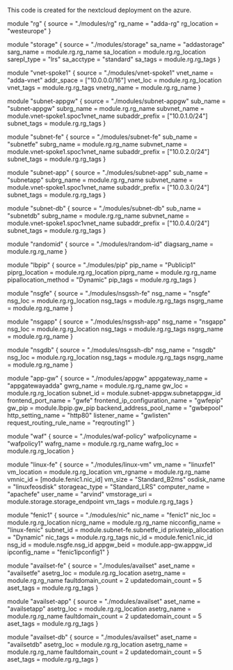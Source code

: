 This code is created for the nextcloud deployment on the azure.

module "rg" {
  source      = "./modules/rg"
  rg_name     = "adda-rg"
  rg_location = "westeurope"
}

module "storage" {
  source      = "./modules/storage"
  sa_name     = "addastorage"
  sarg_name   = module.rg.rg_name
  sa_location = module.rg.rg_location
  sarepl_type = "lrs"
  sa_acctype  = "standard"
  sa_tags     = module.rg.rg_tags
}

module "vnet-spoke1" {
  source      = "./modules/vnet-spoke1"
  vnet_name   = "adda-vnet"
  addr_space  = ["10.0.0.0/16"]
  vnet_loc    = module.rg.rg_location
  vnet_tags   = module.rg.rg_tags
  vnetrg_name = module.rg.rg_name
}

module "subnet-appgw" {
  source         = "./modules/subnet-appgw"
  sub_name       = "subnet-appgw"
  subrg_name     = module.rg.rg_name
  subvnet_name   = module.vnet-spoke1.spoc1vnet_name
  subaddr_prefix = ["10.0.1.0/24"]
  subnet_tags    = module.rg.rg_tags
}

module "subnet-fe" {
  source         = "./modules/subnet-fe"
  sub_name       = "subnetfe"
  subrg_name     = module.rg.rg_name
  subvnet_name   = module.vnet-spoke1.spoc1vnet_name
  subaddr_prefix = ["10.0.2.0/24"]
  subnet_tags    = module.rg.rg_tags
}

module "subnet-app" {
  source         = "./modules/subnet-app"
  sub_name       = "subnetapp"
  subrg_name     = module.rg.rg_name
  subvnet_name   = module.vnet-spoke1.spoc1vnet_name
  subaddr_prefix = ["10.0.3.0/24"]
  subnet_tags    = module.rg.rg_tags
}

module "subnet-db" {
  source         = "./modules/subnet-db"
  sub_name       = "subnetdb"
  subrg_name     = module.rg.rg_name
  subvnet_name   = module.vnet-spoke1.spoc1vnet_name
  subaddr_prefix = ["10.0.4.0/24"]
  subnet_tags    = module.rg.rg_tags
}

module "randomid" {
  source        = "./modules/random-id"
  diagsarg_name = module.rg.rg_name
}

module "lbpip" {
  source               = "./modules/pip"
  pip_name             = "Publicip1"
  piprg_location       = module.rg.rg_location
  piprg_name           = module.rg.rg_name
  pipallocation_method = "Dynamic"
  pip_tags             = module.rg.rg_tags
}

module "nsgfe" {
  source     = "./modules/nsgssh-fe"
  nsg_name   = "nsgfe"
  nsg_loc    = module.rg.rg_location
  nsg_tags   = module.rg.rg_tags
  nsgrg_name = module.rg.rg_name
}

module "nsgapp" {
  source     = "./modules/nsgssh-app"
  nsg_name   = "nsgapp"
  nsg_loc    = module.rg.rg_location
  nsg_tags   = module.rg.rg_tags
  nsgrg_name = module.rg.rg_name
}

module "nsgdb" {
  source     = "./modules/nsgssh-db"
  nsg_name   = "nsgdb"
  nsg_loc    = module.rg.rg_location
  nsg_tags   = module.rg.rg_tags
  nsgrg_name = module.rg.rg_name
}

module "app-gw" {
  source                         = "./modules/appgw"
  appgateway_name                = "appgatewayadda"
  gwrg_name                      = module.rg.rg_name
  gw_loc                         = module.rg.rg_location
  subnet_id                      = module.subnet-appgw.subnetappgw_id
  frontend_port_name             = "gwfe"
  frontend_ip_configuration_name = "gwfepip"
  gw_pip                         = module.lbpip.gw_pip
  backend_address_pool_name      = "gwbepool"
  http_setting_name              = "http80"
  listener_name                  = "gwlisten"
  request_routing_rule_name      = "reqrouting1"
}

module "waf" {
  source        = "./modules/waf-policy"
  wafpolicyname = "wafpolicy1"
  wafrg_name    = module.rg.rg_name
  wafrg_loc     = module.rg.rg_location
}

module "linux-fe" {
  source         = "./modules/linux-vm"
  vm_name        = "linuxfe1"
  vm_location    = module.rg.rg_location
  vm_rgname      = module.rg.rg_name
  vmnic_id       = [module.fenic1.nic_id]
  vm_size        = "Standard_B2ms"
  osdisk_name    = "linuxfeosdisk"
  storageac_type = "Standard_LRS"
  computer_name  = "apachefe"
  user_name      = "arvind"
  vmstorage_uri  = module.storage.storage_endpoint
  vm_tags        = module.rg.rg_tags
}

module "fenic1" {
  source               = "./modules/nic"
  nic_name             = "fenic1"
  nic_loc              = module.rg.rg_location
  nicrg_name           = module.rg.rg_name
  nicconfig_name       = "linux-fenic"
  subnet_id            = module.subnet-fe.subnetfe_id
  privateip_allocation = "Dynamic"
  nic_tags             = module.rg.rg_tags
  nic_id               = module.fenic1.nic_id
  nsg_id               = module.nsgfe.nsg_id
  appgw_beid           = module.app-gw.appgw_id
  ipconfig_name        = "fenic1ipconfig1"
}

module "availset-fe" {
  source             = "./modules/availset"
  aset_name          = "availsetfe"
  asetrg_loc         = module.rg.rg_location
  asetrg_name        = module.rg.rg_name
  faultdomain_count  = 2
  updatedomain_count = 5
  aset_tags          = module.rg.rg_tags
}

module "availset-app" {
  source             = "./modules/availset"
  aset_name          = "availsetapp"
  asetrg_loc         = module.rg.rg_location
  asetrg_name        = module.rg.rg_name
  faultdomain_count  = 2
  updatedomain_count = 5
  aset_tags          = module.rg.rg_tags
}

module "availset-db" {
  source             = "./modules/availset"
  aset_name          = "availsetdb"
  asetrg_loc         = module.rg.rg_location
  asetrg_name        = module.rg.rg_name
  faultdomain_count  = 2
  updatedomain_count = 5
  aset_tags          = module.rg.rg_tags
}
